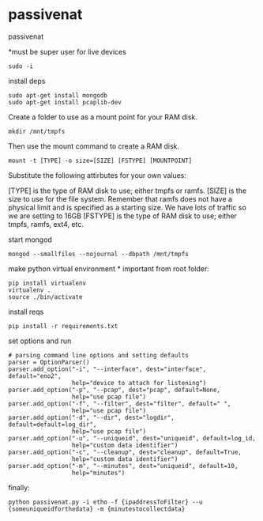 # passivenat
passivenat

*must be super user for live devices 
```
sudo -i
```

install deps
```
sudo apt-get install mongodb
sudo apt-get install pcaplib-dev
```
Create a folder to use as a mount point for your RAM disk.

```
mkdir /mnt/tmpfs
```

Then use the mount command to create a RAM disk.
```
mount -t [TYPE] -o size=[SIZE] [FSTYPE] [MOUNTPOINT]
```

Substitute the following attirbutes for your own values:

[TYPE] is the type of RAM disk to use; either tmpfs or ramfs.
[SIZE] is the size to use for the file system. Remember that ramfs does not have a physical limit and is specified as a starting size. We have lots of traffic so we are setting to 16GB 
[FSTYPE] is the type of RAM disk to use; either tmpfs, ramfs, ext4, etc.

start mongod
```
mongod --smallfiles --nojournal --dbpath /mnt/tmpfs
```

make python virtual environment * important
from root folder:
```
pip install virtualenv
virtualenv .
source ./bin/activate
```

install reqs
```
pip install -r requirements.txt
```

set options and run 
```
# parsing command line options and setting defaults 
parser = OptionParser()
parser.add_option("-i", "--interface", dest="interface", default="eno2",
                  help="device to attach for listening")
parser.add_option("-p", "--pcap", dest="pcap", default=None,
                  help="use pcap file")
parser.add_option("-f", "--filter", dest="filter", default=" ",
                  help="use pcap file")
parser.add_option("-d", "--dir", dest="logdir", default=default=log_dir",
                  help="use pcap file")
parser.add_option("-u", "--uniqueid", dest="uniqueid", default=log_id,
                  help="custom data identifier")
parser.add_option("-c", "--cleanup", dest="cleanup", default=True,
                  help="custom data identifier")
parser.add_option("-m", "--minutes", dest="uniqueid", default=10,
                  help="minutes")
```

finally:
```
python passivenat.py -i etho -f {ipaddressToFilter} --u {someuniqueidforthedata} -m {minutestocollectdata}
```
